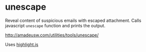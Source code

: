 # unescape
Reveal content of suspicious emails with escaped attachment.
Calls javascript `unescape` function and prints the output.

http://amadeusw.com/utilities/tools/unescape/

Uses [highlight.js](https://highlightjs.org/)
